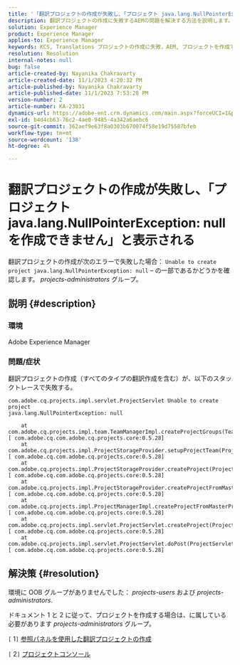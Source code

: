 ```yaml
---
title: '「翻訳プロジェクトの作成が失敗し、「プロジェクト java.lang.NullPointerException: null を作成できません」と表示される」'
description: 翻訳プロジェクトの作成に失敗するAEMの問題を解決する方法を説明します。 OOB グループが見つかりませんでした。
solution: Experience Manager
product: Experience Manager
applies-to: Experience Manager
keywords: KCS, Translations プロジェクトの作成に失敗，AEM, プロジェクトを作成できない，java.lang.NullPointerException
resolution: Resolution
internal-notes: null
bug: false
article-created-by: Nayanika Chakravarty
article-created-date: 11/1/2023 4:20:32 PM
article-published-by: Nayanika Chakravarty
article-published-date: 11/1/2023 7:53:28 PM
version-number: 2
article-number: KA-23031
dynamics-url: https://adobe-ent.crm.dynamics.com/main.aspx?forceUCI=1&pagetype=entityrecord&etn=knowledgearticle&id=8d39a28e-d278-ee11-8179-6045bd0065f9
exl-id: b4d4cb63-76c2-4ae0-9485-4a342a6aebc6
source-git-commit: 362aef9e63f8a0303b670074f58e19d75587bfeb
workflow-type: tm+mt
source-wordcount: '138'
ht-degree: 4%

---
```


# 翻訳プロジェクトの作成が失敗し、「プロジェクト java.lang.NullPointerException: null を作成できません」と表示される


翻訳プロジェクトの作成が次のエラーで失敗した場合： `Unable to create project java.lang.NullPointerException: null`  – の一部であるかどうかを確認します。 *projects-administrators* グループ。

## 説明 {#description}


### 環境

Adobe Experience Manager

### 問題/症状

翻訳プロジェクトの作成（すべてのタイプの翻訳作成を含む）が、以下のスタックトレースで失敗する。


```
com.adobe.cq.projects.impl.servlet.ProjectServlet Unable to create project
java.lang.NullPointerException: null

    at com.adobe.cq.projects.impl.team.TeamManagerImpl.createProjectGroups(TeamManagerImpl.java:346) [ com.adobe.cq.com.adobe.cq.projects.core:0.5.28] 
    at com.adobe.cq.projects.impl.ProjectStorageProvider.setupProjectTeam(ProjectStorageProvider.java:691) [ com.adobe.cq.com.adobe.cq.projects.core:0.5.28] 
    at com.adobe.cq.projects.impl.ProjectStorageProvider.createProject(ProjectStorageProvider.java:636) [ com.adobe.cq.com.adobe.cq.projects.core:0.5.28] 
    at com.adobe.cq.projects.impl.ProjectStorageProvider.createProjectFromMasterProject(ProjectStorageProvider.java:514) [ com.adobe.cq.com.adobe.cq.projects.core:0.5.28] 
    at com.adobe.cq.projects.impl.ProjectManagerImpl.createProjectFromMasterProject(ProjectManagerImpl.java:92) [ com.adobe.cq.com.adobe.cq.projects.core:0.5.28] 
    at com.adobe.cq.projects.impl.servlet.ProjectServlet.createProject(ProjectServlet.java:297) [ com.adobe.cq.com.adobe.cq.projects.core:0.5.28] 
    at com.adobe.cq.projects.impl.servlet.ProjectServlet.doPost(ProjectServlet.java:196) [ com.adobe.cq.com.adobe.cq.projects.core:0.5.28]
```



## 解決策 {#resolution}


環境に OOB グループがありませんでした： *projects-users* および *projects-administrators*.

ドキュメント 1 と 2 に従って、プロジェクトを作成する場合は、に属している必要があります *projects-administrators* グループ。

&#x200B;&#x200B;&#x200B;&#x200B;`[` 1`]`  [参照パネルを使用した翻訳プロジェクトの作成](https://experienceleague.adobe.com/docs/experience-manager-65/administering/introduction/tc-manage.html?lang=en#creating-translation-projects-using-the-references-panel)

`[` 2`]`  [プロジェクトコンソール](https://experienceleague.adobe.com/docs/experience-manager-65/authoring/projects/projects.html?lang=en#projects-console)
